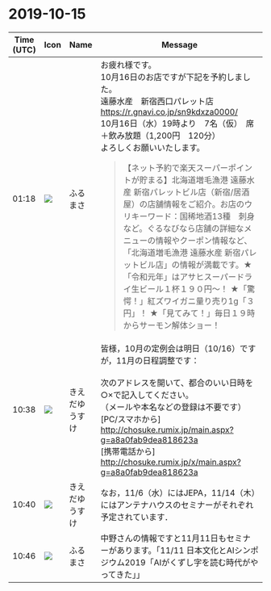 # 2019-10-15

|Time (UTC)|Icon|Name|Message|
|---|---|---|---|
|01:18|![](https://secure.gravatar.com/avatar/76a0f849e297e2ebb941be896336414e.jpg?s=72&d=https%3A%2F%2Fa.slack-edge.com%2Fdf10d%2Fimg%2Favatars%2Fava_0021-72.png)|ふるまさ|お疲れ様です。<br>10月16日のお店ですが下記を予約しました。<br>遠藤水産　新宿西口パレット店<br><https://r.gnavi.co.jp/sn9kdxza0000/><br>10月16日（水）19時より　7名（仮）　席＋飲み放題（1,200円　120分）<br>よろしくお願いいたします。<br><blockquote>【ネット予約で楽天スーパーポイントが貯まる】北海道増毛漁港 遠藤水産 新宿パレットビル店（新宿/居酒屋）の店舗情報をご紹介。お店のウリキーワード：国稀地酒13種　刺身など。ぐるなびなら店舗の詳細なメニューの情報やクーポン情報など、「北海道増毛漁港 遠藤水産 新宿パレットビル店」の情報が満載です。★「令和元年」はアサヒスーパードライ生ビール１杯１９０円～！ ★「驚愕！」紅ズワイガニ量り売り1g「３円」！ ★「見てみて！」毎日１９時からサーモン解体ショー！</blockquote>|
|10:38|![](https://avatars.slack-edge.com/2019-03-11/571585797168_09840ca518e784c46d3a_72.png)|きえだゆうすけ|皆様，10月の定例会は明日（10/16）ですが，11月の日程調整です：<br><br>次のアドレスを開いて、都合のいい日時を○×で記入してください。<br>（メールや本名などの登録は不要です）<br>[PC/スマホから] <http://chosuke.rumix.jp/main.aspx?g=a8a0fab9dea818623a><br>[携帯電話から] <http://chosuke.rumix.jp/x/main.aspx?g=a8a0fab9dea818623a>|
|10:40|![](https://avatars.slack-edge.com/2019-03-11/571585797168_09840ca518e784c46d3a_72.png)|きえだゆうすけ|なお，11/6（水）にはJEPA，11/14（木）にはアンテナハウスのセミナーがそれぞれ予定されています．|
|10:46|![](https://secure.gravatar.com/avatar/76a0f849e297e2ebb941be896336414e.jpg?s=72&d=https%3A%2F%2Fa.slack-edge.com%2Fdf10d%2Fimg%2Favatars%2Fava_0021-72.png)|ふるまさ|中野さんの情報ですと11月11日もセミナーがあります。「11/11 日本文化とAIシンポジウム2019「AIがくずし字を読む時代がやってきた」」|
